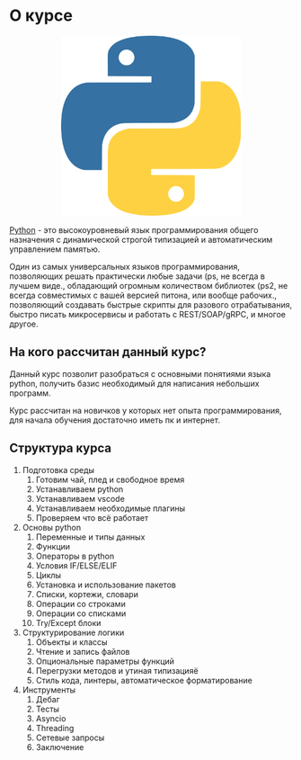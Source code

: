 # О курсе



<p align="center">
  <img width="320px" height="320px" src="python.png" alt="logo"/>
</p>


[Python](https://www.python.org) - это высокоуровневый язык программирования общего назначения с динамической строгой типизацией и автоматическим управлением памятью.

Один из самых универсальных языков программирования, позволяющих решать практически любые задачи (ps, не всегда в лучшем виде., обладающий огромным количеством библиотек (ps2, не всегда совместимых с вашей версией питона, или вообще рабочих., позволяющий создавать быстрые скрипты для разового отрабатывания, быстро писать микросервисы и работать с REST/SOAP/gRPC, и многое другое.

## На кого рассчитан данный курс?

Данный курс позволит разобраться с основными понятиями языка python, получить базис необходимый для написания небольших программ. 

Курс рассчитан на новичков у которых нет опыта программирования, для начала обучения достаточно иметь пк и интернет.

## Структура курса

1. Подготовка среды
    1. Готовим чай, плед и свободное время
    2. Устанавливаем python
    3. Устанавливаем vscode
    4. Устанавливаем необходимые плагины
    5. Проверяем что всё работает
2. Основы python
    1. Переменные и типы данных
    2. Функции
    3. Операторы в python
    4. Условия IF/ELSE/ELIF
    5. Циклы
    6. Установка и использование пакетов
    7. Списки, кортежи, словари
    8. Операции со строками
    9. Операции со списками
    10. Try/Except блоки
3. Структурирование логики
    1. Объекты и классы
    2. Чтение и запись файлов
    3. Опциональные параметры функций
    4. Перегрузки методов и утиная типизацияё
    5. Стиль кода, линтеры, автоматическое форматирование
4. Инструменты
    1. Дебаг
    2. Тесты
    3. Asyncio
    4. Threading
    5. Сетевые запросы
    6. Заключение